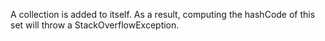 A collection is added to itself. As a result, computing the hashCode of this set will throw a StackOverflowException.